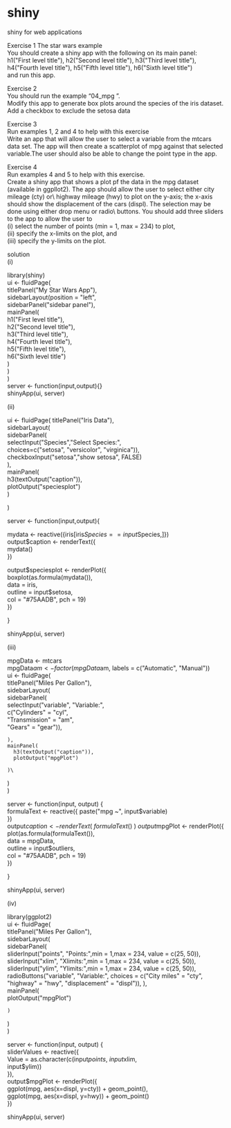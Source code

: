 # shiny
shiny for web applications

Exercise 1 The star wars example\
You should create a shiny app with the following on its main panel:\
h1("First level title"), h2("Second level title"), h3("Third level title"), h4("Fourth level title"), h5("Fifth level title"), h6("Sixth level title")\
and run this app.

Exercise 2\
You should run the example “04_mpg ”.\
Modify this app to generate box plots around the species of the iris dataset. Add a checkbox to exclude the setosa data

Exercise 3\
Run examples 1, 2 and 4 to help with this exercise\
Write an app that will allow the user to select a variable from the mtcars data set. The app will then create a scatterplot of mpg against that selected variable.The user should also be able to change the point type in the app.

Exercise 4\
Run examples 4 and 5 to help with this exercise.\
Create a shiny app that shows a plot pf the data in the mpg dataset (available in ggpllot2). The app should allow the user to select either city mileage (cty) or\ highway mileage (hwy) to plot on the y-axis; the x-axis should show the displacement of the cars (displ). The selection may be done using either drop menu or radio\ buttons. You should add three sliders to the app to allow the user to\
(i) select the number of points (min = 1, max = 234) to plot,\
(ii) specify the x-limits on the plot, and\
(iii) specify the y-limits on the plot.


solution\
(i)

library(shiny)\
ui <- fluidPage(\
  titlePanel("My Star Wars App"),\
  sidebarLayout(position = "left",\
                sidebarPanel("sidebar panel"),\
                mainPanel(\
                  h1("First level title"),\
                  h2("Second level title"),\
                  h3("Third level title"),\
                  h4("Fourth level title"),\
                  h5("Fifth level title"),\
                  h6("Sixth level title")\
                )\
  )\
)\
server <- function(input,output){}\
shinyApp(ui, server)


(ii)

ui <- fluidPage(
  titlePanel("Iris Data"),\
  sidebarLayout(\
    sidebarPanel(\
      selectInput("Species","Select Species:",\
                  choices=c("setosa", "versicolor", "virginica")),\
      checkboxInput("setosa","show setosa", FALSE)\
    ),\
    mainPanel(\
      h3(textOutput("caption")),\
      plotOutput("speciesplot")\
    )
  
)

server <- function(input,output){
  
  mydata <- reactive({iris[iris$Species == input$Species,]})\
  output$caption <- renderText({\
    mydata()\
  })
  
  output$speciesplot <- renderPlot({\
    boxplot(as.formula(mydata()),\
            data = iris,\
            outline = input$setosa,\
            col = "#75AADB", pch = 19)\
  })
  
}

shinyApp(ui, server) 


(iii)

mpgData <- mtcars\
mpgData$am <- factor(mpgData$am, labels = c("Automatic", "Manual"))\
ui <- fluidPage(\
  titlePanel("Miles Per Gallon"),\
  sidebarLayout(\
    sidebarPanel(\
      selectInput("variable", "Variable:",\
                  c("Cylinders" = "cyl",\
                    "Transmission" = "am",\
                    "Gears" = "gear")),
      
    ),
    mainPanel(
      h3(textOutput("caption")),
      plotOutput("mpgPlot")
      
    )\
  )\
)

server <- function(input, output) {\
  formulaText <- reactive({
    paste("mpg ~", input$variable)\
  })\
  output$caption <- renderText({\
    formulaText()\
  })\
  output$mpgPlot <- renderPlot({\
    plot(as.formula(formulaText()),\
            data = mpgData,\
            outline = input$outliers,\
            col = "#75AADB", pch = 19)\
  })
  
}


shinyApp(ui, server)


(iv)

library(ggplot2)\
ui <- fluidPage(\
  titlePanel("Miles Per Gallon"),\
  sidebarLayout(\
    sidebarPanel(\
      sliderInput("points", "Points:",min = 1,max = 234, value = c(25, 50)),\
      sliderInput("xlim", "Xlimits:",min = 1,max = 234, value = c(25, 50)),\
      sliderInput("ylim", "Ylimits:",min = 1,max = 234, value = c(25, 50)),\
      radioButtons("variable", "Variable:",
                   choices = c("City miles" = "cty",
                               "highway" = "hwy",
                               "displacement" = "displ")),
    ),\
    mainPanel(\
      plotOutput("mpgPlot")
      
    )
  )\
)

server <- function(input, output) {\
  sliderValues <- reactive({\
    Value = as.character(c(input$points,\
                           input$xlim,\
                           input$ylim))\
  }),\
  output$mpgPlot <- renderPlot({\
    ggplot(mpg, aes(x=displ, y=cty)) + geom_point(),\
    ggplot(mpg, aes(x=displ, y=hwy)) + geom_point()\
  })
  
shinyApp(ui, server)  

